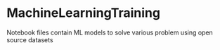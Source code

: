 # MachineLearningTraining
Notebook files contain ML models to solve various problem using open source datasets
